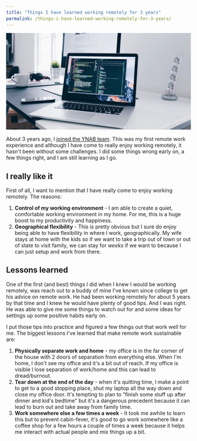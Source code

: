 ```yaml
---
title: "Things I have learned working remotely for 3 years"
permalink: /things-i-have-learned-working-remotely-for-3-years/
---
```


![Laptop on Test](/media/laptop-on-desk.jpeg)

About 3 years ago, I [joined the YNAB team](https://www.geekytidbits.com/joining-you-need-a-budget/). This was my first remote work experience and although I have come to really enjoy working remotely, it hasn't been without some challenges.  I did some things wrong early on, a few things right, and I am still learning as I go.

## I really like it

First of all, I want to mention that I have really come to enjoy working remotely.  The reasons:

1. **Control of my working environment** - I am able to create a quiet, comfortable working environment in my home.  For me, this is a huge boost to my productivity and happiness.
2. **Geographical flexibility** - This is pretty obvious but I sure do enjoy being able to have flexibility in where I work, geographically.  My wife stays at home with the kids so if we want to take a trip out of town or out of state to visit family, we can stay for *weeks* if we want to because I can just setup and work from there. 

## Lessons learned
One of the first (and best) things I did when I knew I would be working remotely, was reach out to a buddy of mine I've known since college to get his advice on remote work.  He had been working remotely for about 5 years by that time and I knew he would have plenty of good tips.  And I was right.  He was able to give me some things to watch out for and some ideas for settings up some positive habits early on.

I put those tips into practice and figured a few things out that work well for me.  The biggest lessons I've learned that make remote work sustainable are:

1. **Physically separate work and home** - my office is in the far corner of the house with 2 doors of separation from everything else. When I'm home, I don't see my office and it's a bit out of reach. If my office is visible I lose separation of work/home and this can lead to dread/burnout.
2. **Tear down at the end of the day** - when it's quitting time, I make a point to get to a good stopping place, shut my laptop all the way down and close my office door. It's tempting to plan to "finish some stuff up after dinner and kid's bedtime" but it's a dangerous precedent because it can lead to burn out and take away from family time.
3. **Work somewhere else a few times a week** - It took me awhile to learn this but to prevent cabin-fever, it's good to go work somewhere like a coffee shop for a few hours a couple of times a week because it helps me interact with actual people and mix things up a bit.